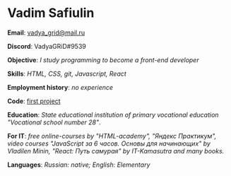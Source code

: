 # Vadim Safiulin

**Email**: vadya_grid@mail.ru

**Discord**: VadyaGRiD#9539

**Objective**: *I study programming to become a front-end developer*

**Skills**: *HTML, CSS, git, Javascript, React*

**Employment history**: *no experience*

**Code**: [first project](https://github.com/VadyaGRiD/react.sn.git)

**Education**: *State educational institution of primary vocational education "Vocational school number 28"*.

**For IT**: *free online-courses by "HTML-academy", "Яндекс Практикум", video courses "JavaScript за 6 часов. Основы для начинающих" by Vladilen Minin, "React: Путь самурая" by IT-Kamasutra and many books.*

**Languages**: *Russian: native; English: Elementary*